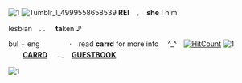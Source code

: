 ![1](https://64.media.tumblr.com/9dee692fa279a740207401c15bcec698/7fa768b238afea29-dc/s2048x3072/fbe81c15531dabfd5f3b1f53cf34949e8f38683e.pnj) 
![Tumblr_l_4999558658539](https://64.media.tumblr.com/e4fb53af27018d67f52644e173b56790/7fa768b238afea29-32/s1280x1920/f6577b4117b7ce096452b58d5ef6f164e60f7f75.gifv)
                **REI**⠀﹒⠀**she**  !  him

  lesbian ⠀. .⠀⠀**ta**ken ♪

bul  +  eng⠀ ⠀⠀⠀ ⠀‧       ⠀read **carrd** for more info  ⠀ ^_^       ⠀[![HitCount](https://hits.dwyl.com/ELATlON/ELATlON.svg?style=flat-square)](http://hits.dwyl.com/ELATlON/ELATlON)
![1](https://64.media.tumblr.com/500ee4e0f893e6ba44adfeed982d9aad/7fa768b238afea29-a7/s2048x3072/cd2e3239f9d81b5c3facd4a1a9c1059b5fbe8ce7.pnj)
  ⠀ ⠀ ⠀ ⠀  ⠀ **[CARRD](https://9madoka.carrd.co/)** 　𓂃　**[GUESTBOOK](http://9madoka.123guestbook.com/)**

![1](https://64.media.tumblr.com/efc290f705380ec6e69ab051afdb1594/7fa768b238afea29-df/s2048x3072/ae4583ac324caf1413c570d08785432e0578fb6f.pnj)

